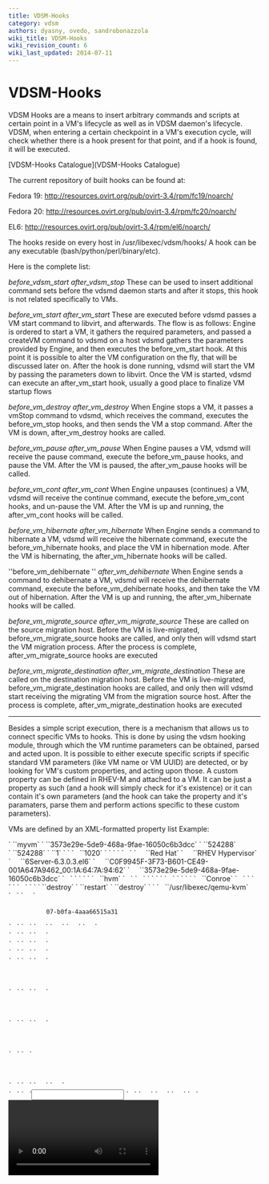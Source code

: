 ```yaml
---
title: VDSM-Hooks
category: vdsm
authors: dyasny, ovedo, sandrobonazzola
wiki_title: VDSM-Hooks
wiki_revision_count: 6
wiki_last_updated: 2014-07-11
---
```


# VDSM-Hooks

VDSM Hooks are a means to insert arbitrary commands and scripts at certain point in a VM's lifecycle as well as in VDSM daemon's lifecycle. VDSM, when entering a certain checkpoint in a VM's execution cycle, will check whether there is a hook present for that point, and if a hook is found, it will be executed.

[VDSM-Hooks Catalogue](VDSM-Hooks Catalogue)

The current repository of built hooks can be found at:

Fedora 19: <http://resources.ovirt.org/pub/ovirt-3.4/rpm/fc19/noarch/>

Fedora 20: <http://resources.ovirt.org/pub/ovirt-3.4/rpm/fc20/noarch/>

EL6: <http://resources.ovirt.org/pub/ovirt-3.4/rpm/el6/noarch/>

The hooks reside on every host in /usr/libexec/vdsm/hooks/ A hook can be any executable (bash/python/perl/binary/etc).

Here is the complete list:

*before_vdsm_start* *after_vdsm_stop* These can be used to insert additional command sets before the vdsmd daemon starts and after it stops, this hook is not related specifically to VMs.

*before_vm_start* *after_vm_start* These are executed before vdsmd passes a VM start command to libvirt, and afterwards. The flow is as follows: Engine is ordered to start a VM, it gathers the required parameters, and passed a createVM command to vdsmd on a host vdsmd gathers the parameters provided by Engine, and then executes the before_vm_start hook. At this point it is possible to alter the VM configuration on the fly, that will be discussed later on. After the hook is done running, vdsmd will start the VM by passing the parameters down to libvirt. Once the VM is started, vdsmd can execute an after_vm_start hook, usually a good place to finalize VM startup flows

*before_vm_destroy* *after_vm_destroy* When Engine stops a VM, it passes a vmStop command to vdsmd, which receives the command, executes the before_vm_stop hooks, and then sends the VM a stop command. After the VM is down, after_vm_destroy hooks are called.

*before_vm_pause* *after_vm_pause* When Engine pauses a VM, vdsmd will receive the pause command, execute the before_vm_pause hooks, and pause the VM. After the VM is paused, the after_vm_pause hooks will be called.

*before_vm_cont* *after_vm_cont* When Engine unpauses (continues) a VM, vdsmd will receive the continue command, execute the before_vm_cont hooks, and un-pause the VM. After the VM is up and running, the after_vm_cont hooks will be called.

*before_vm_hibernate* *after_vm_hibernate* When Engine sends a command to hibernate a VM, vdsmd will receive the hibernate command, execute the before_vm_hibernate hooks, and place the VM in hibernation mode. After the VM is hibernating, the after_vm_hibernate hooks will be called.

''before_vm_dehibernate '' *after_vm_dehibernate* When Engine sends a command to dehibernate a VM, vdsmd will receive the dehibernate command, execute the before_vm_dehibernate hooks, and then take the VM out of hibernation. After the VM is up and running, the after_vm_hibernate hooks will be called.

*before_vm_migrate_source* *after_vm_migrate_source* These are called on the source migration host. Before the VM is live-migrated, before_vm_migrate_source hooks are called, and only then will vdsmd start the VM migration process. After the process is complete, after_vm_migrate_source hooks are executed

*before_vm_migrate_destination* *after_vm_migrate_destination* These are called on the destination migration host. Before the VM is live-migrated, before_vm_migrate_destination hooks are called, and only then will vdsmd start receiving the migrating VM from the migration source host. After the process is complete, after_vm_migrate_destination hooks are executed

------------------------------------------------------------------------

Besides a simple script execution, there is a mechanism that allows us to connect specific VMs to hooks. This is done by using the vdsm hooking module, through which the VM runtime parameters can be obtained, parsed and acted upon. It is possible to either execute specific scripts if specific standard VM parameters (like VM name or VM UUID) are detected, or by looking for VM's custom properties, and acting upon those. A custom property can be defined in RHEV-M and attached to a VM. It can be just a property as such (and a hook will simply check for it's existence) or it can contain it's own parameters (and the hook can take the property and it's paramaters, parse them and perform actions specific to these custom parameters).

VMs are defined by an XML-formatted property list Example:

<domain type='kvm' id='1'>
` `<name>`myvm`</name>
` `<uuid>`3573e29e-5de9-468a-9fae-16050c6b3dcc`</uuid>
` `<memory unit='KiB'>`524288`</memory>
` `<currentMemory unit='KiB'>`524288`</currentMemory>
` `<vcpu placement='static'>`1`</vcpu>
` `<cputune>
`   `<shares>`1020`</shares>
` `</cputune>
` `<sysinfo type='smbios'>
`   `<system>
`     `<entry name='manufacturer'>`Red Hat`</entry>
`     `<entry name='product'>`RHEV Hypervisor`</entry>
`     `<entry name='version'>`6Server-6.3.0.3.el6`</entry>
`     `<entry name='serial'>`C0F9945F-3F73-B601-CE49-001A647A9462_00:1A:64:7A:94:62`</entry>
`     `<entry name='uuid'>`3573e29e-5de9-468a-9fae-16050c6b3dcc`</entry>
`   `</system>
` `</sysinfo>
` `<os>
`   `<type arch='x86_64' machine='rhel6.2.0'>`hvm`</type>
`   `<boot dev='hd'/>
`   `<smbios mode='sysinfo'/>
` `</os>
` `<features>
`   `<acpi/>
` `</features>
` `<cpu mode='custom' match='exact'>
`   `<model fallback='allow'>`Conroe`</model>
`   `<topology sockets='1' cores='1' threads='1'/>
` `</cpu>
` `<clock offset='variable' adjustment='0'>
`   `<timer name='rtc' tickpolicy='catchup'/>
` `</clock>
` `<on_poweroff>`destroy`</on_poweroff>
` `<on_reboot>`restart`</on_reboot>
` `<on_crash>`destroy`</on_crash>
` `<devices>
`   `<emulator>`/usr/libexec/qemu-kvm`</emulator>
`   `<disk type='block' device='disk'>
`     `<driver name='qemu' type='raw' cache='none' error_policy='stop' io='native'/>
           

`     `<target dev='vda' bus='virtio'/>
`     `<serial>`07-b0fa-4aaa66515a31`</serial>
`     `<alias name='virtio-disk0'/>
           

<address type='pci' domain='0x0000' bus='0x00' slot='0x07' function='0x0'/>
`   `</disk>
`   `<disk type='file' device='cdrom'>
`     `<driver name='qemu' type='raw'/>
`     `<target dev='hdc' bus='ide'/>
`     `<readonly/>
`     `<alias name='ide0-1-0'/>
           

<address type='drive' controller='0' bus='1' target='0' unit='0'/>
`   `</disk>
`   `<controller type='virtio-serial' index='0' ports='16'>
`     `<alias name='virtio-serial0'/>
           

<address type='pci' domain='0x0000' bus='0x00' slot='0x06' function='0x0'/>
`   `</controller>
`   `<controller type='ide' index='0'>
`     `<alias name='ide0'/>
           

<address type='pci' domain='0x0000' bus='0x00' slot='0x01' function='0x1'/>
`   `</controller>
`   `<controller type='usb' index='0'>
`     `<alias name='usb0'/>
           

<address type='pci' domain='0x0000' bus='0x00' slot='0x01' function='0x2'/>
`   `</controller>
`   `<interface type='bridge'>
`     `<mac address='00:1a:4a:23:18:01'/>
           

`     `<target dev='vnet0'/>
`     `<model type='virtio'/>
`     `<alias name='net0'/>
           

<address type='pci' domain='0x0000' bus='0x00' slot='0x03' function='0x0'/>
`   `</interface>
`   `<interface type='bridge'>
`     `<mac address='00:1a:4a:23:18:02'/>
           

`     `<target dev='vnet1'/>
`     `<model type='virtio'/>
`     `<alias name='net1'/>
           

<address type='pci' domain='0x0000' bus='0x00' slot='0x04' function='0x0'/>
`   `</interface>
`   `<interface type='bridge'>
`     `<mac address='00:1a:4a:23:18:03'/>
           

`     `<target dev='vnet2'/>
`     `<model type='virtio'/>
`     `<alias name='net2'/>
           

<address type='pci' domain='0x0000' bus='0x00' slot='0x05' function='0x0'/>
`   `</interface>
`   `<channel type='unix'>
           

`     `<target type='virtio' name='com.redhat.rhevm.vdsm'/>
`     `<alias name='channel0'/>
           

<address type='virtio-serial' controller='0' bus='0' port='1'/>
`   `</channel>
`   `<channel type='spicevmc'>
`     `<target type='virtio' name='com.redhat.spice.0'/>
`     `<alias name='channel1'/>
           

<address type='virtio-serial' controller='0' bus='0' port='2'/>
`   `</channel>
`   `<input type='mouse' bus='ps2'/>
`   `<graphics type='spice' port='5900' tlsPort='5901' autoport='yes' listen='0' keymap='en-us' passwdValidTo='1970-01-01T00:00:01'>
`     `<listen type='address' address='0'/>
`     `<channel name='main' mode='secure'/>
`     `<channel name='inputs' mode='secure'/>
`   `</graphics>
         

<video>
`     `<model type='qxl' vram='65536' heads='1'/>
`     `<alias name='video0'/>
           

<address type='pci' domain='0x0000' bus='0x00' slot='0x02' function='0x0'/>
</video>
`   `<memballoon model='none'>
`     `<alias name='balloon0'/>
`   `</memballoon>
` `</devices>
` `<seclabel type='dynamic' model='selinux' relabel='yes'>
`   `<label>`system_u:system_r:svirt_t:s0:c183,c514`</label>
`   `<imagelabel>`system_u:object_r:svirt_image_t:s0:c183,c514`</imagelabel>
` `</seclabel>
</domain>

This xml can be changed in order to alter the VM settings in ways ovirt-engine doesn't support directly.

**NOTE**: Only the before_vm_start hooks are actually able to alter the VM's xml definitions, this is due to the fact that once the xml definitions are passed to libvirt, they cannot be changed as long as the VM is running. All other VM related hooks can access the VM's xml definitions, but in read-only mode.

**Writing VDSM hooks:**

Currently, the hooking module only exists in python. Here is an example of a simple vdsm hook that blocks a VM's live migration: 50_cant_migrate.py placed in before_VM_migrate_source. This hook looks for a custom property calles "cantmigrate" and if it is found, will block the VM from migrating. This can be useful for VMs that rely on a specific resource found only locally on a specific host (like a passed through USB license dongle or a TBU)

      #!/usr/bin/python
      import os
      import sys 
      if os.environ.has_key('cantmigrate'):
         sys.stderr.write('cantmigrate: before_vm_migrate_source: cannot migrate this VM\n')
         sys.exit(2)

This script does not use the hooking module, because it does not need to actually act upon the VM's specific XML.

And this is an example that uses the Hooking module to read a custom property that defines CPU pinning for a VM, and alters the VM's XML accordingly:

      #!/usr/bin/python 
      import os
      import sys
      import hooking
      import traceback
      **\1**
      if os.environ.has_key('pincpu'):
          try:
`       domxml = hooking.read_domxml()   `**`#here` `we` `read` `the` `VM` `XML` `into` `the` `domxml` `variable`**
`       vcpu = domxml.getElementsByTagName('vcpu')[0] `**`#find` `and` `read` `the` `CPU` `definition` `in` `the` `VM` `XML`**
             if not vcpu.hasAttribute('cpuset'):
`           sys.stderr.write('pincpu: pinning cpu to: %s\n' % os.environ['pincpu'])  `**`#sys.stderr.write` `is` `caught` `by` `vdsm` `and` `logged` `into` `vdsm.log` `for` `debugging`**
`           vcpu.setAttribute('cpuset', os.environ['pincpu'])  `**`#change` `an` `attribute` `here`**
`           hooking.write_domxml(domxml)                       `**`#and` `write` `to` `the` `altered` `domxml`**
             else:
                 sys.stderr.write('pincpu: cpuset attribute is present in vcpu, doing nothing\n')
         except:
             sys.stderr.write('pincpu: [unexpected error]: %s\n' % traceback.format_exc())
             sys.exit(2)
